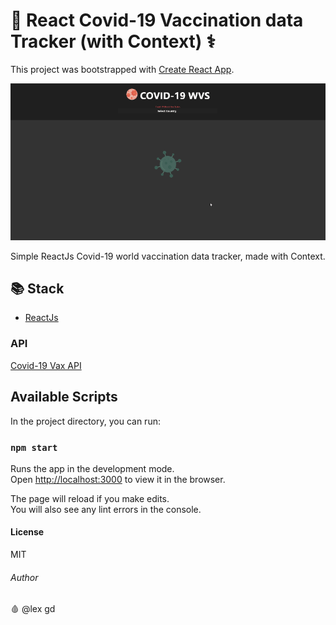 # 🔴 React Covid-19 Vaccination data Tracker (with Context) ⚕️

This project was bootstrapped with [Create React App](https://github.com/facebook/create-react-app).

![Covid-19 Vax Tracker](/public/front.gif)

Simple ReactJs Covid-19 world vaccination data tracker, made with Context.

## 📚 Stack
* [ReactJs](https://reactjs.org/)

### API
[Covid-19 Vax API](https://github.com/sociepy/covid19-vaccination-subnational/blob/main/data/api/v1/README.md)

## Available Scripts

In the project directory, you can run:

### `npm start`

Runs the app in the development mode.\
Open [http://localhost:3000](http://localhost:3000) to view it in the browser.

The page will reload if you make edits.\
You will also see any lint errors in the console.


#### License
MIT

###### Author
🩸 @lex gd